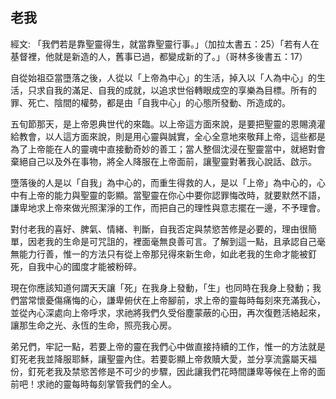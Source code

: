 ## 老我 ##

經文: 「我們若是靠聖靈得生，就當靠聖靈行事。」（加拉太書五：25）「若有人在基督裡，他就是新造的人，舊事已過，都變成新的了。」（哥林多後書五：17）



自從始祖亞當墮落之後，人從以「上帝為中心」的生活，掉入以「人為中心」的生活，只求自我的滿足、自我的成就，以追求世俗轉眼成空的享樂為目標。所有的罪、死亡、陰間的權勢，都是由「自我中心」的心態所發動、所造成的。

五旬節那天，是上帝恩典世代的來臨。以上帝這方面來說，是要把聖靈的恩賜澆灌給教會，以人這方面來說，則是用心靈與誠實，全心全意地來敬拜上帝，這些都是為了上帝能在人的靈魂中直接動奇妙的善工；當人整個沈浸在聖靈當中，就絕對會棄絕自己以及外在事物，將全人降服在上帝面前，讓聖靈對著我心說話、啟示。

墮落後的人是以「自我」為中心的，而重生得救的人，是以「上帝」為中心的，心中有上帝的能力與聖靈的彰顯。當聖靈在你心中要你認罪悔改時，就要默然不語，謙卑地求上帝來做光照潔淨的工作，而把自己的理性與意志擺在一邊，不予理會。

對付老我的喜好、脾氣、情緒、判斷，自我否定與禁慾苦修是必要的，理由很簡單，因老我的生命是可咒詛的，裡面毫無良善可言。了解到這一點，且承認自己毫無能力行善，惟一的方法只有從上帝那兒得來新生命，如此老我的生命才能被釘死，自我中心的國度才能被粉碎。

現在你應該知道何謂天天讓「死」在我身上發動，「生」也同時在我身上發動；我們當常懷憂傷痛悔的心，謙卑俯伏在上帝腳前，求上帝的靈每時每刻來充滿我心，並從內心深處向上帝呼求，求祂將我們久受俗塵蒙蔽的心田，再次復甦活絡起來，讓那生命之光、永恆的生命，照亮我心房。

弟兄們，牢記一點，若要上帝的靈在我們心中做直接持續的工作，惟一的方法就是釘死老我並降服耶穌，讓聖靈內住。若要彰顯上帝救贖大愛，並分享流露屬天福份，釘死老我及禁慾苦修是不可少的步驟，因此讓我們花時間謙卑等候在上帝的面前吧！求祂的靈每時每刻掌管我們的全人。